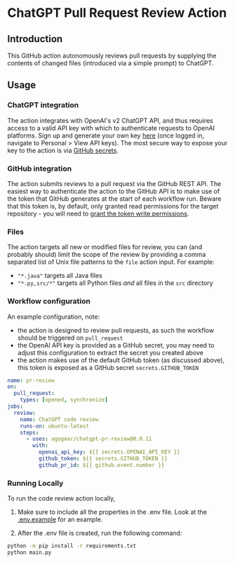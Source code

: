 # ChatGPT Pull Request Review Action

## Introduction

This GitHub action autonomously reviews pull requests by supplying the contents of changed files (introduced via a simple prompt) to ChatGPT.

## Usage

### ChatGPT integration

The action integrates with OpenAI's v2 ChatGPT API, and thus requires access to a valid API key with which to authenticate requests to OpenAI platforms. Sign up and generate your own key [here](https://platform.openai.com) (once logged in, navigate to Personal > View API keys). The most secure way to expose your key to the action is via [GitHub secrets](https://docs.github.com/en/actions/security-guides/encrypted-secrets).

### GitHub integration

The action submits reviews to a pull request via the GitHub REST API. The easiest way to authenticate the action to the GitHub API is to make use of the token that GitHub generates at the start of each workflow run. Beware that this token is, by default, only granted read permissions for the target repository - you will need to [grant the token write permissions](https://docs.github.com/en/repositories/managing-your-repositorys-settings-and-features/enabling-features-for-your-repository/managing-github-actions-settings-for-a-repository#configuring-the-default-github_token-permissions).

### Files

The action targets all new or modified files for review, you can (and probably should) limit the scope of the review by providing a comma separated list of Unix file patterns to the `file` action input. For example:

- `"*.java"` targets all Java files
- `"*.py,src/*"` targets all Python files *and* all files in the `src` directory  

### Workflow configuration

An example configuration, note:

- the action is designed to review pull requests, as such the workflow should be triggered on `pull_request`
- the OpenAI API key is provided as a GitHub secret, you may need to adjust this configuration to extract the secret you created above
- the action makes use of the default GitHub token (as discussed above), this token is exposed as a GitHub secret `secrets.GITHUB_TOKEN`

```yaml
name: pr-review
on:
  pull_request:
    types: [opened, synchronize]
jobs:
  review:
    name: ChatGPT code review
    runs-on: ubuntu-latest
    steps:
      - uses: agogear/chatgpt-pr-review@0.0.11
        with:
          openai_api_key: ${{ secrets.OPENAI_API_KEY }}
          github_token: ${{ secrets.GITHUB_TOKEN }}
          github_pr_id: ${{ github.event.number }}
```

### Running Locally
To run the code review action locally, 

1. Make sure to include all the properties in the .env file. Look at the [.env.example](.env.example) for an example.

2. After the .env file is created, run the following command:
```bash
python -m pip install -r requirements.txt
python main.py
```